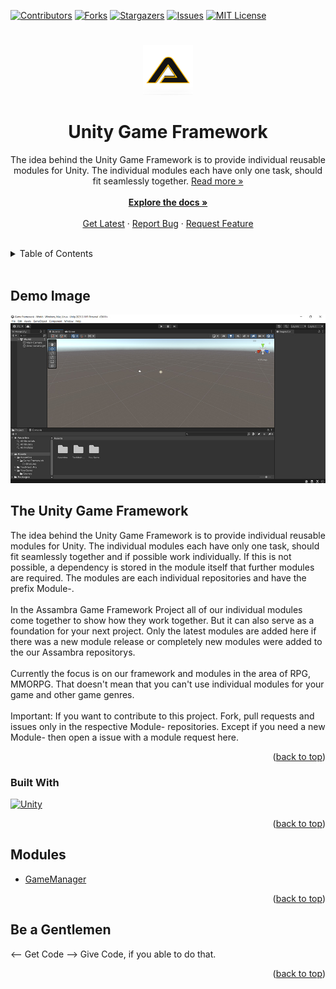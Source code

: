 <a name="readme-top"></a>

[![Contributors][contributors-shield]][contributors-url]
[![Forks][forks-shield]][forks-url]
[![Stargazers][stars-shield]][stars-url]
[![Issues][issues-shield]][issues-url]
[![MIT License][license-shield]][license-url]
# 
<!-- PROJECT LOGO -->
<div align="center">
  <a href="https://github.com/Assambra">
    <img src="Github/Images/Assambra-Logo-512x512.png" alt="Logo" width="80" height="80">
  </a>
  <h1 align="center">Unity Game Framework</h1>

  <p align="center">
    The idea behind the Unity Game Framework is to provide individual reusable modules for Unity. The individual modules each have only one task, should fit seamlessly together. <a href="#about-the-project">Read more »</a>
    <br />
    <br />
    <a href="https://github.com/Assambra/Unity-Game-Framework/wiki"><strong>Explore the docs »</strong></a>
    <br />
    <br />
    <a href="https://github.com/Assambra/Unity-Game-Framework/releases">Get Latest</a>
    ·
    <a href="https://github.com/Assambra/Unity-Game-Framework/issues">Report Bug</a>
    ·
    <a href="https://github.com/Assambra/Unity-Game-Framework/issues">Request Feature</a>
  </p>
</div>
<br />

<!-- TABLE OF CONTENTS -->
<details>
    <summary>Table of Contents</summary>
    <ol>
        <li><a href="#demo-image">Demo Image</a></li>
        <li>
            <a href="#the-unity-game-framework">About The Project</a>
            <ul>
                <li><a href="#built-with">Built With</a></li>
            </ul>
        </li>
        <li><a href="#modules">Modules</a></li>
        <li><a href="#be-a-gentlemen">Be a Gentlemen</a></li>
    </ol>
</details>
<br />

<!-- Demo Image-->
## Demo Image
![Our Demo Scene][product-screenshot]
<br />

<!-- ABOUT THE PROJECT -->
## The Unity Game Framework
The idea behind the Unity Game Framework is to provide individual reusable modules for Unity. The individual modules each have only one task, should fit seamlessly together and if possible work individually. If this is not possible, a dependency is stored in the module itself that further modules are required. The modules are each individual repositories and have the prefix Module-.
<br />
<br />
In the Assambra Game Framework Project all of our individual modules come together to show how they work together. But it can also serve as a foundation for your next project. Only the latest modules are added here if there was a new module release or completely new modules were added to the our Assambra repositorys.
<br />
<br />
Currently the focus is on our framework and modules in the area of ​​RPG, MMORPG.
That doesn't mean that you can't use individual modules for your game and other game genres.
<br />
<br />
Important: If you want to contribute to this project. Fork, pull requests and issues only in the respective Module- repositories. Except if you need a new Module- then open a issue with a module request here.
<p align="right">(<a href="#readme-top">back to top</a>)</p>

### Built With
[![Unity][Unity.com]][Unity-url]
<p align="right">(<a href="#readme-top">back to top</a>)</p>

<!-- OUR MODULES -->
## Modules
<ul>
    <li><a href="https://github.com/Assambra/Module-GameManager">GameManager</a></li>
</ul>
<p align="right">(<a href="#readme-top">back to top</a>)</p>

<!-- Be a Gentlemen-->
## Be a Gentlemen
<-- Get Code --> Give Code, if you able to do that.
<p align="right">(<a href="#readme-top">back to top</a>)</p>

[contributors-shield]: https://img.shields.io/github/contributors/Assambra/Unity-Game-Framework.svg?style=for-the-badge
[contributors-url]: https://github.com/Assambra/Unity-Game-Framework/graphs/contributors
[forks-shield]: https://img.shields.io/github/forks/Assambra/Unity-Game-Framework.svg?style=for-the-badge
[forks-url]: https://github.com/Assambra/Unity-Game-Framework/network/members
[stars-shield]: https://img.shields.io/github/stars/Assambra/Unity-Game-Framework.svg?style=for-the-badge
[stars-url]: https://github.com/Assambra/Unity-Game-Framework/stargazers
[issues-shield]: https://img.shields.io/github/issues/Assambra/Unity-Game-Framework.svg?style=for-the-badge
[issues-url]: https://github.com/Assambra/Unity-Game-Framework/issues
[license-shield]: https://img.shields.io/github/license/Assambra/Unity-Game-Framework.svg?style=for-the-badge
[license-url]: https://github.com/Assambra/Unity-Game-Framework/blob/main/LICENSE
[product-screenshot]: Github/Images/Unity-Game-Framework-Demo-v1.0.0.jpg
[Unity-url]: https://www.unity.com 
[Unity.com]: https://img.shields.io/badge/Unity-000000.svg?style=for-the-badge&logo=unity&logoColor=white

